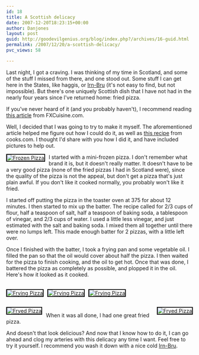 ```yaml
---
id: 18
title: A Scottish delicacy
date: 2007-12-20T18:23:15+00:00
author: Danjones
layout: post
guid: http://goodevilgenius.org/blog/index.php?/archives/16-guid.html
permalink: /2007/12/20/a-scottish-delicacy/
pvc_views: 58

---
```

Last night, I got a craving. I was thinking of my time in Scotland, and some of the stuff I missed from there, and one stood out. Some stuff I can get here in the States, like haggis, or [Irn-Bru](http://www.irn-bru.co.uk/home.html) (it's not easy to find, but not impossible). But there's one uniquely Scottish dish that I have not had in the nearly four years since I've returned home: fried pizza.

If you've never heard of it (and you probably haven't), I recommend reading [this article](http://fxcuisine.com/default.asp?Display=112) from FXCuisine.com.

Well, I decided that I was going to try to make it myself. The aforementioned article helped me figure out how I could do it, as well as [this recipe](http://www.cooks.com/rec/view/0,1917,154186-252193,00.html) from cooks.com. I thought I'd share with you how I did it, and have included pictures to help out.

<div style="float: left;margin-right: 10px;margin-bottom: 10px"><a href="http://www.flickr.com/photos/goodevilgenius/2126001076/"><img src="http://farm3.static.flickr.com/2390/2126001076_1b84f35c01_m.jpg" style="border: solid 2px #000000" alt="Frozen Pizza" /></a></div>

I started with a mini-frozen pizza. I don't remember what brand it is, but it doesn't really matter. It doesn't have to be a very good pizza (none of the fried pizzas I had in Scotland were), since the quality of the pizza is not the appeal, but don't get a pizza that's just plain awful. If you don't like it cooked normally, you probably won't like it fried.

I started off putting the pizza in the toaster oven at 375 for about 12 minutes. I then started to mix up the batter. The recipe called for 2/3 cups of flour, half a teaspoon of salt, half a teaspoon of baking soda, a tablespoon of vinegar, and 2/3 cups of water. I used a little less vinegar, and just estimated with the salt and baking soda. I mixed them all together until there were no lumps left. This made enough batter for 2 pizzas, with a little left over.

Once I finished with the batter, I took a frying pan and some vegetable oil. I filled the pan so that the oil would cover about half the pizza. I then waited for the pizza to finish cooking, and the oil to get hot. Once that was done, I battered the pizza as completely as possible, and plopped it in the oil. Here's how it looked as it cooked. 

<div style="clear:both">&nbsp;</div>

<div style="float: left;margin-right: 10px;margin-bottom: 10px"><a href="http://www.flickr.com/photos/goodevilgenius/2125225653/"><img src="http://farm3.static.flickr.com/2398/2125225653_1326b83950_m.jpg" style="border: solid 2px #000000" alt="Frying Pizza" /></a></div>

<div style="float: left;margin-right: 10px;margin-bottom: 10px"><a href="http://www.flickr.com/photos/goodevilgenius/2125226155/"><img src="http://farm3.static.flickr.com/2263/2125226155_462471a5df_m.jpg" style="border: solid 2px #000000" alt="Frying Pizza" /></a></div>

<div style="float: left;margin-right: 10px;margin-bottom: 10px"><a href="http://www.flickr.com/photos/goodevilgenius/2125226755/"><img src="http://farm3.static.flickr.com/2092/2125226755_ddd59f3618_m.jpg" style="border: solid 2px #000000" alt="Frying Pizza" /></a></div>

<div style="clear:both">&nbsp;</div>

<div style="float: left;margin-right: 10px;margin-bottom: 10px"><a href="http://www.flickr.com/photos/goodevilgenius/2126003766/"><img src="http://farm3.static.flickr.com/2189/2126003766_1bf7700e4f_m.jpg" style="border: solid 2px #000000" alt="Fryed Pizza" /></a></div>

<div style="float: right;margin-left: 10px;margin-bottom: 10px"><a href="http://www.flickr.com/photos/goodevilgenius/2126004288/"><img src="http://farm3.static.flickr.com/2374/2126004288_e8b47d7178_m.jpg" style="border: solid 2px #000000" alt="Fryed Pizza" /></a></div>

When it was all done, I had one great fried pizza.
  
And doesn't that look delicious? And now that I know how to do it, I can go ahead and clog my arteries with this delicacy any time I want. Feel free to try it yourself. I recommend you wash it down with a nice cold [Irn-Bru](http://www.irn-bru-usa.com/).
